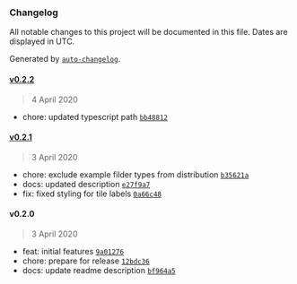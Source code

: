 ### Changelog

All notable changes to this project will be documented in this file. Dates are displayed in UTC.

Generated by [`auto-changelog`](https://github.com/CookPete/auto-changelog).

#### [v0.2.2](https://github.com/gorhom/showcase-template/compare/v0.2.1...v0.2.2)

> 4 April 2020

- chore: updated typescript path [`bb48812`](https://github.com/gorhom/showcase-template/commit/bb488123bf9f266a4e88885c2ada32cb4cbfd8bd)

#### [v0.2.1](https://github.com/gorhom/showcase-template/compare/v0.2.0...v0.2.1)

> 3 April 2020

- chore: exclude example filder types from distribution [`b35621a`](https://github.com/gorhom/showcase-template/commit/b35621ad6b93fc774ccb5bb089478defb09a8ed2)
- docs: updated description [`e27f9a7`](https://github.com/gorhom/showcase-template/commit/e27f9a755913d967b8ff13fd475063c7bc687302)
- fix: fixed styling for tile labels [`0a66c48`](https://github.com/gorhom/showcase-template/commit/0a66c48631ee1d465b50460af3bc3bdbce25d1cd)

#### v0.2.0

> 3 April 2020

- feat: initial features [`9a01276`](https://github.com/gorhom/showcase-template/commit/9a01276c293f548d4cc3fb201b122a5da419548b)
- chore: prepare for release [`12bdc36`](https://github.com/gorhom/showcase-template/commit/12bdc36d2b99dabef6110d9e5ea55bc9be99a5cb)
- docs: update readme description [`bf964a5`](https://github.com/gorhom/showcase-template/commit/bf964a564110eeddc40254883cec5d81373fc04b)
